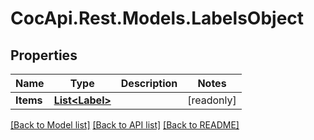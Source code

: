 # CocApi.Rest.Models.LabelsObject

## Properties

Name | Type | Description | Notes
------------ | ------------- | ------------- | -------------
**Items** | [**List&lt;Label&gt;**](Label.md) |  | [readonly] 

[[Back to Model list]](../../README.md#documentation-for-models) [[Back to API list]](../../README.md#documentation-for-api-endpoints) [[Back to README]](../../README.md)

